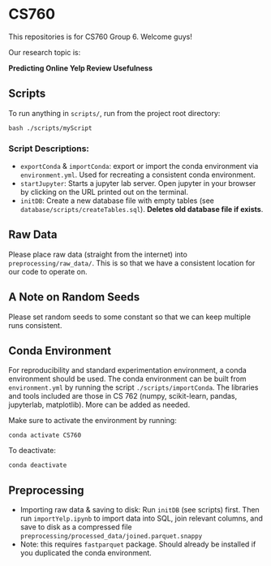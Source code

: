 # CS760

This repositories is for CS760 Group 6. Welcome guys!

Our research topic is:

**Predicting Online Yelp Review Usefulness**

## Scripts

To run anything in `scripts/`, run from the project root directory:

`bash ./scripts/myScript`

### Script Descriptions:

- `exportConda` & `importConda`: export or import the conda environment via `environment.yml`. Used for recreating a consistent conda environment.
- `startJupyter`: Starts a jupyter lab server. Open jupyter in your browser by clicking on the URL printed out on the terminal.
- `initDB`: Create a new database file with empty tables (see `database/scripts/createTables.sql`). **Deletes old database file if exists**.

## Raw Data

Please place raw data (straight from the internet) into `preprocessing/raw_data/`. This is so that we have a consistent location for our code to operate on.

## A Note on Random Seeds

Please set random seeds to some constant so that we can keep multiple runs consistent.

## Conda Environment

For reproducibility and standard experimentation environment, a conda environment
should be used. The conda environment can be built from `environment.yml` by
running the script `./scripts/importConda`. The libraries and tools included
are those in CS 762 (numpy, scikit-learn, pandas, jupyterlab, matplotlib). More
can be added as needed.

Make sure to activate the environment by running:

`conda activate CS760`

To deactivate:

`conda deactivate`

## Preprocessing

- Importing raw data & saving to disk:
Run `initDB` (see scripts) first. Then run `importYelp.ipynb` to import data
into SQL, join relevant columns, and save to disk as a compressed file `preprocessing/processed_data/joined.parquet.snappy`
- Note: this requires `fastparquet` package. Should already be installed if you
duplicated the conda environment.
